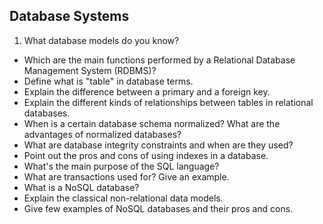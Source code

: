 ## Database Systems

1. What database models do you know?
* Which are the main functions performed by a Relational Database Management System (RDBMS)?
* Define what is "table" in database terms.
* Explain the difference between a primary and a foreign key.
* Explain the different kinds of relationships between tables in relational databases.
* When is a certain database schema normalized? What are the advantages of normalized databases?
* What are database integrity constraints and when are they used?
* Point out the pros and cons of using indexes in a database.
* What's the main purpose of the SQL language?
* What are transactions used for? Give an example.
* What is a NoSQL database?
* Explain the classical non-relational data models.
* Give few examples of NoSQL databases and their pros and cons.